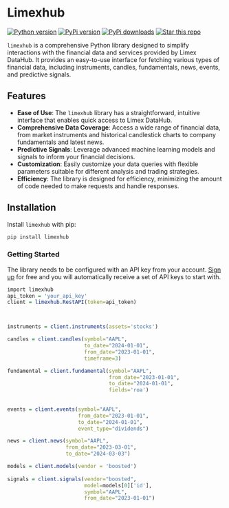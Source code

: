 # Limexhub
 <a target="new" href="https://pypi.python.org/pypi/limexhub"><img border=0 src="https://img.shields.io/badge/python-2.7,%203.6+-blue.svg?style=flat" alt="Python version"></a>
 <a target="new" href="https://pypi.python.org/pypi/limexhub"><img border=0 src="https://img.shields.io/pypi/v/limexhub?maxAge=60%" alt="PyPi version"></a>
 <a target="new" href="https://pypi.python.org/pypi/limexhub"><img border=0 src="https://img.shields.io/pypi/dm/limexhub.svg?maxAge=2592000&label=installs&color=%2327B1FF" alt="PyPi downloads"></a>
 <a target="new" href="https://github.com/Limex-com/limexhub-python"><img border=0 src="https://img.shields.io/github/stars/Limex-com/limexhub-python.svg?style=social&label=Star&maxAge=60" alt="Star this repo"></a>

`limexhub` is a comprehensive Python library designed to simplify interactions with the financial data and services provided by Limex DataHub. It provides an easy-to-use interface for fetching various types of financial data, including instruments, candles, fundamentals, news, events, and predictive signals.
 
## Features
 
- **Ease of Use**: The `limexhub` library has a straightforward, intuitive interface that enables quick access to Limex DataHub.
- **Comprehensive Data Coverage**: Access a wide range of financial data, from market instruments and historical candlestick charts to company fundamentals and latest news.
- **Predictive Signals**: Leverage advanced machine learning models and signals to inform your financial decisions.
- **Customization**: Easily customize your data queries with flexible parameters suitable for different analysis and trading strategies.
- **Efficiency**: The library is designed for efficiency, minimizing the amount of code needed to make requests and handle responses.
 
## Installation
 
Install `limexhub` with pip:
 
```r
pip install limexhub
```



### Getting Started

The library needs to be configured with an API key from your account. [Sign up](https://datahub.limex.com) for free and you will automatically receive a set of API keys to start with.
``` r
import limexhub
api_token = 'your_api_key'
client = limexhub.RestAPI(token=api_token)



instruments = client.instruments(assets='stocks')

candles = client.candles(symbol="AAPL", 
                         to_date="2024-01-01", 
                         from_date="2023-01-01", 
                         timeframe=3)

fundamental = client.fundamental(symbol="AAPL", 
                                 from_date="2023-01-01",
                                 to_date="2024-01-01",
                                 fields='roa')
            
                                 
events = client.events(symbol="AAPL",
                       from_date="2023-01-01", 
                       to_date="2024-01-01",
                       event_type="dividends")

news = client.news(symbol="AAPL", 
                   from_date="2023-03-01",
                   to_date="2024-03-03")

models = client.models(vendor = 'boosted')
    
signals = client.signals(vendor="boosted", 
                         model=models[0]['id'], 
                         symbol="AAPL", 
                         from_date="2023-01-01")

```
